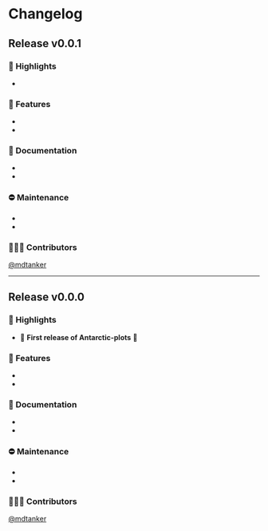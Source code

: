 # Changelog

## Release v0.0.1 

### 💫 Highlights
* 

### 🚀 Features

* 
* 


### 📖 Documentation

* 
*

### ⛔ Maintenance

* 
* 


### 🧑‍🤝‍🧑 Contributors

[@mdtanker](https://github.com/mdtanker)

---

## Release v0.0.0 

### 💫 Highlights

* 🎉 **First release of Antarctic-plots** 🎉

### 🚀 Features

* 
* 


### 📖 Documentation

* 
*

### ⛔ Maintenance

* 
* 


### 🧑‍🤝‍🧑 Contributors

[@mdtanker](https://github.com/mdtanker)
